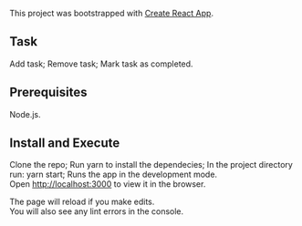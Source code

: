 This project was bootstrapped with [Create React App](https://github.com/facebook/create-react-app).

## Task

Add task;
Remove task; 
Mark task as completed.

## Prerequisites

 Node.js.
 
## Install and Execute

Clone the repo;
Run yarn to install the dependecies;
In the project directory run: yarn start;
Runs the app in the development mode.<br/>
Open [http://localhost:3000](http://localhost:3000) to view it in the browser.

The page will reload if you make edits.<br/>
You will also see any lint errors in the console.

